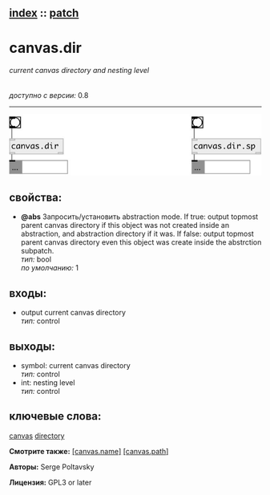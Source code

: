 [index](index.html) :: [patch](category_patch.html)
---

# canvas.dir

###### current canvas directory and nesting level

*доступно с версии:* 0.8

---




[![example](../examples/img/canvas.dir.jpg)](../examples/pd/canvas.dir.pd)







## свойства:

* **@abs** 
Запросить/установить abstraction mode. If true: output topmost parent canvas directory if this
object was not created inside an abstraction, and abstraction directory if it
was. If false: output topmost parent canvas directory even this object was
create inside the abstrction subpatch.<br>
_тип:_ bool<br>
_по умолчанию:_ 1<br>



## входы:

* output current canvas directory<br>
_тип:_ control



## выходы:

* symbol: current canvas directory<br>
_тип:_ control
* int: nesting level<br>
_тип:_ control



## ключевые слова:

[canvas](keywords/canvas.html)
[directory](keywords/directory.html)



**Смотрите также:**
[\[canvas.name\]](canvas.name.html)
[\[canvas.path\]](canvas.path.html)




**Авторы:** Serge Poltavsky




**Лицензия:** GPL3 or later





